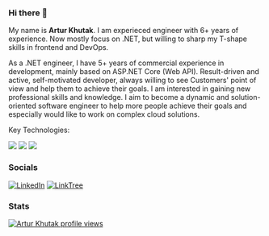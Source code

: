 ### Hi there 👋

My name is **Artur Khutak**.
I am experieced engineer with 6+ years of experience. Now mostly focus on .NET, but willing to sharp my T-shape skills in frontend and DevOps.

As a .NET engineer, I have 5+ years of commercial experience in development, mainly based on ASP.NET Core (Web API). Result-driven and active, self-motivated developer, always willing to see Customers' point of view and help them to achieve their goals. I am interested in gaining new professional skills and knowledge. 
I aim to become a dynamic and solution-oriented software engineer to help more people achieve their goals and especially would like to work on complex cloud solutions. 

Key Technologies:

<img src="https://skillicons.dev/icons?i=cs,dotnet" />
<img src="https://skillicons.dev/icons?i=html,css,js,ts,angular" />
<img src="https://skillicons.dev/icons?i=docker,azure,aws" />

### Socials

[![LinkedIn](https://img.shields.io/badge/-LinkedIn-blue?style=for-the-badge&logo=appveyor)](https://www.linkedin.com/in/arty-prof)
[![LinkTree](https://img.shields.io/badge/-linktree-green?style=for-the-badge&logo=appveyor)](https://linktr.ee/arty_prof)

### Stats
[![Artur Khutak profile views](https://u8views.com/api/v1/github/profiles/28942912/views/day-week-month-total-count.svg)](https://u8views.com/github/ArtyProf)

